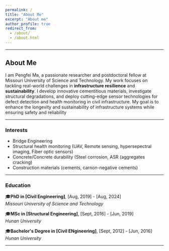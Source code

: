 ```yaml
---
permalink: /
title: "About Me"
excerpt: "About me"
author_profile: true
redirect_from: 
  - /about/
  - /about.html
---
```


---

## About Me
I am Pengfei Ma, a passionate researcher and postdoctoral fellow at Missouri University of Science and Technology. My work focuses on tackling real-world challenges in **infrastructure resilience** and **sustainability**. I develop innovative cementitious materials, investigate structural degradations, and deploy cutting-edge sensor technologies for defect detection and health monitoring in civil infrastructure. My goal is to enhance the longevity and sustainability of infrastructure systems while ensuring safety and reliability

---

### Interests
- Bridge Engineering
- Structural health monitoring (UAV, Remote sensing, hypersepectral imaging, Fiber optic sensors)
- Concrete/Concrete durability (Steel corrosion, ASR (aggregates cracking)
- Construction materials (cements, carnon-negative cements)

---

### Education
🎓**PhD in [Civil Engineering]**, [Aug, 2019] - [Aug, 2024]  
  *Missouri University of Science and Technology*

🎓**MSc in [Structural Engineering]**, [Sept, 2016] - [Jun, 2019]  
  *Hunan University*

🎓**Bachelor's Degree in [Civil ENgineering]**, [Sept, 2012] - [Jun, 2016]  
  *Hunan University*

---











